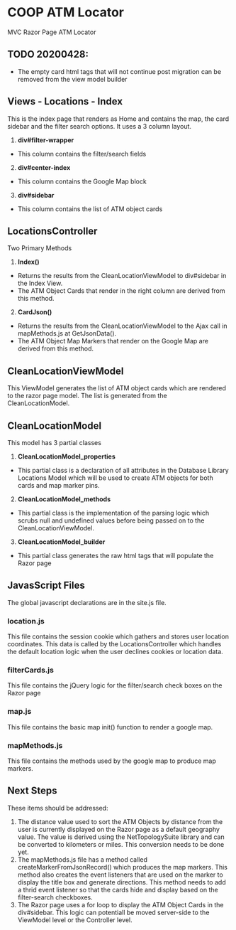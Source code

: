 # COOP ATM Locator
MVC Razor Page ATM Locator

## TODO 20200428:
- The empty card html tags that will not continue post migration can be removed from the view model builder

## Views - Locations - Index
This is the index page that renders as Home and contains the  map, the card sidebar and the filter search options. It uses a 3 column layout.
1. **div#filter-wrapper**
- This column contains the filter/search fields
2. **div#center-index**
- This column contains the Google Map block
3. **div#sidebar**
- This column contains the list of ATM object cards

## LocationsController
Two Primary Methods
1. **Index()**
- Returns the results from the CleanLocationViewModel to div#sidebar in the Index View.
- The ATM Object Cards that render in the right column are derived from this method.
2. **CardJson()**
- Returns the results from the CleanLocationViewModel to the Ajax call in mapMethods.js at GetJsonData().
- The ATM Object Map Markers that render on the Google Map are derived from this method. 

## CleanLocationViewModel
This ViewModel generates the list of ATM object cards which are rendered to the razor page model. The list is generated from the CleanLocationModel.

## CleanLocationModel
This model has 3 partial classes
1. **CleanLocationModel_properties**
- This partial class is a declaration of all attributes in the Database Library Locations Model which will be used to create ATM objects for both cards and map marker pins.
2. **CleanLocationModel_methods**
- This partial class is the implementation of the parsing logic which scrubs null and undefined values before being passed on to the CleanLocationViewModel.
3. **CleanLocationModel_builder**
- This partial class generates the raw html tags that will populate the Razor page

## JavasScript Files
The global javascript declarations are in the site.js file.

### location.js
This file contains the session cookie which gathers and stores user location coordinates. This data is called by the LocationsController which handles the default location logic when the user declines cookies or location data.

### filterCards.js
This file contains the jQuery logic for the filter/search check boxes on the Razor page

### map.js
This file contains the basic map init() function to render a google map.

### mapMethods.js
This file contains the methods used by the google map to produce map markers.

## Next Steps
These items should be addressed:
1. The distance value used to sort the ATM Objects by distance from the user is currently displayed on the Razor page as a default geography value. The value is derived using the NetTopologySuite library and can be converted to kilometers or miles. This conversion needs to be done yet.
2. The mapMethods.js file has a method called createMarkerFromJsonRecord() which produces the map markers. This method also creates the event listeners that are used on the marker to display the title box and generate directions. This method needs to add a thrid event listener so that the cards hide and display based on the filter-search checkboxes.
3. The Razor page uses a for loop to display the ATM Object Cards in the div#sidebar. This logic can potentiall be moved server-side to the ViewModel level or the Controller level.
 
